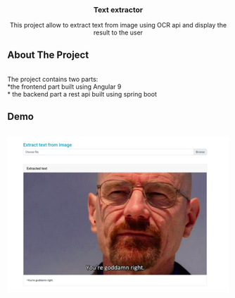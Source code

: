 <p align="center">
  <h3 align="center">Text extractor</h3>
 
  <p align="center">
   This project allow to extract text from image using OCR api and display the result to the user
    <br />
  </p>
</p>

## About The Project

<br/>
The project contains two parts:
<br/>
*the frontend part  built using Angular 9
<br/>
* the backend part a rest api built using spring boot

## Demo

<br/>
 <a>    <img src="./demo.png" alt="Logo" >
 </a>
